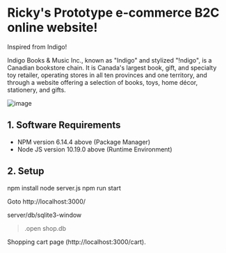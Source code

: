 # Ricky's Prototype e-commerce B2C online website!

Inspired from Indigo!

Indigo Books & Music Inc., known as "Indigo" and stylized "!ndigo", is a Canadian bookstore chain. It is Canada's largest book, gift, and specialty toy retailer, operating stores in all ten provinces and one territory, and through a website offering a selection of books, toys, home décor, stationery, and gifts.
 
![image](https://upload.wikimedia.org/wikipedia/commons/thumb/5/52/IndigoKids.jpg/1920px-IndigoKids.jpg)
 
## 1. Software Requirements 
- NPM version 6.14.4 above (Package Manager)
- Node JS version 10.19.0 above (Runtime Environment)
 
## 2. Setup
npm install
node server.js
npm run start

Goto http://localhost:3000/ 

server/db/sqlite3-window
> .open shop.db

Shopping cart page (http://localhost:3000/cart).    
  
  
 
 
 
 
 
